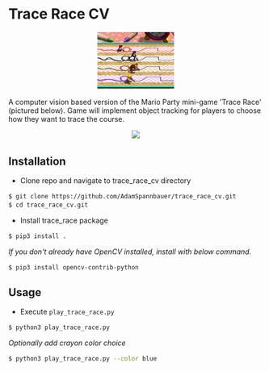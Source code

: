 # Trace Race CV

<p align='center'>
  <img src='readme/trace_race_mp.png' width=30%>
</p>

A computer vision based version of the Mario Party mini-game 'Trace Race' (pictured below).  Game will implement object tracking for players to choose how they want to trace the course.

<p align='center'>
  <img src='readme/trace_race_example.gif' width=50%>
</p>

## Installation

* Clone repo and navigate to trace_race_cv directory

```bash
$ git clone https://github.com/AdamSpannbauer/trace_race_cv.git
$ cd trace_race_cv.git
```

* Install trace_race package

```bash
$ pip3 install .
```

*If you don't already have OpenCV installed, install with below command.*

```bash
$ pip3 install opencv-contrib-python
```

## Usage

* Execute `play_trace_race.py`

```bash
$ python3 play_trace_race.py
```

*Optionally add crayon color choice*

```bash
$ python3 play_trace_race.py --color blue
```
